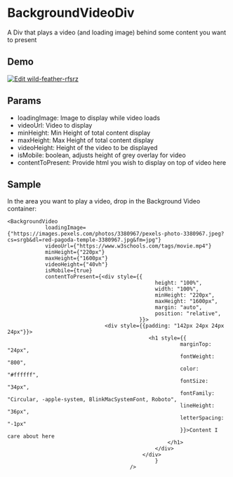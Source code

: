 # BackgroundVideoDiv
A Div that plays a video (and loading image) behind some content you want to present

## Demo
[![Edit wild-feather-rfsrz](https://codesandbox.io/static/img/play-codesandbox.svg)](https://codesandbox.io/s/wild-feather-rfsrz?fontsize=14&hidenavigation=1&theme=dark)




## Params

* loadingImage: Image to display while video loads
* videoUrl: Video to display
* minHeight: Min Height of total content display
* maxHeight: Max Height of total content display
* videoHeight: Height of the video to be displayed
* isMobile: boolean, adjusts height of grey overlay for video
* contentToPresent: Provide html you wish to display on top of video here


## Sample

In the area you want to play a video, drop in the Background Video container:

```
<BackgroundVideo
            loadingImage={"https://images.pexels.com/photos/3380967/pexels-photo-3380967.jpeg?cs=srgb&dl=red-pagoda-temple-3380967.jpg&fm=jpg"}
            videoUrl={"https://www.w3schools.com/tags/movie.mp4"}
            minHeight={"220px"}
            maxHeight={"1600px"}
            videoHeight={"40vh"}
            isMobile={true}
            contentToPresent={<div style={{
                                               height: "100%",
                                               width: "100%",
                                               minHeight: "220px",
                                               maxHeight: "1600px",
                                               margin: "auto",
                                               position: "relative",
                                          }}>
                               <div style={{padding: "142px 24px 24px 24px"}}>
                                             <h1 style={{
                                                       marginTop: "24px",
                                                       fontWeight: "800",
                                                       color: "#ffffff",
                                                       fontSize: "34px",
                                                       fontFamily: "Circular, -apple-system, BlinkMacSystemFont, Roboto",
                                                       lineHeight: "36px",
                                                       letterSpacing: "-1px"
                                                       }}>Content I care about here
                                                   </h1>
                                               </div>
                                           </div>
                                               }
                                       />
```
